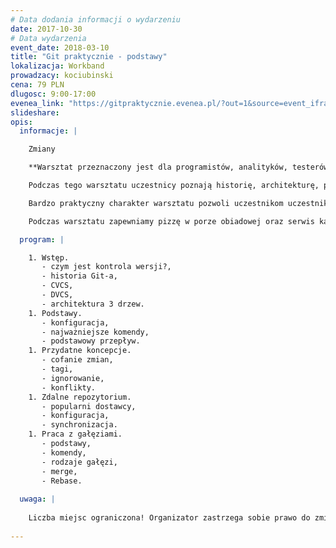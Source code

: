 ```yaml
---
# Data dodania informacji o wydarzeniu
date: 2017-10-30
# Data wydarzenia
event_date: 2018-03-10
title: "Git praktycznie - podstawy"
lokalizacja: Workband
prowadzacy: kociubinski
cena: 79 PLN
dlugosc: 9:00-17:00
evenea_link: "https://gitpraktycznie.evenea.pl/?out=1&source=event_iframe"
slideshare:
opis:
  informacje: |

    Zmiany

    **Warsztat przeznaczony jest dla programistów, analityków, testerów, oraz innych osób chcących w maksymalnym stopniu wykorzystać możliwości oferowanych przez system kontroli wersji Git.**

    Podczas tego warsztatu uczestnicy poznają historię, architekturę, podstawową konfigurację, komendy, przepływy pracy oraz inne ważne zagadnienia związane z tym narzędziem.

    Bardzo praktyczny charakter warsztatu pozwoli uczestnikom uczestnikom na przećwiczenie nowo nabytych umiejętności oraz swobodnie korzystać z systemem kontroli wersji Git w swojej codziennej pracy. 

    Podczas warsztatu zapewniamy pizzę w porze obiadowej oraz serwis kawowy :)

  program: |

    1. Wstęp.
       - czym jest kontrola wersji?,
       - historia Git-a,
       - CVCS,
       - DVCS,
       - architektura 3 drzew.
    1. Podstawy.
       - konfiguracja,
       - najważniejsze komendy,
       - podstawowy przepływ.
    1. Przydatne koncepcje.
       - cofanie zmian,
       - tagi,
       - ignorowanie,
       - konflikty.
    1. Zdalne repozytorium.
       - popularni dostawcy,
       - konfiguracja,
       - synchronizacja.
    1. Praca z gałęziami.
       - podstawy,
       - komendy,
       - rodzaje gałęzi,
       - merge,
       - Rebase.
  
  uwaga: |
 
    Liczba miejsc ograniczona! Organizator zastrzega sobie prawo do zmiany lokalizacji wydarzenia oraz jego odwołania w przypadku niezgłoszenia się minimalnej liczby uczestników.
 
---
```

